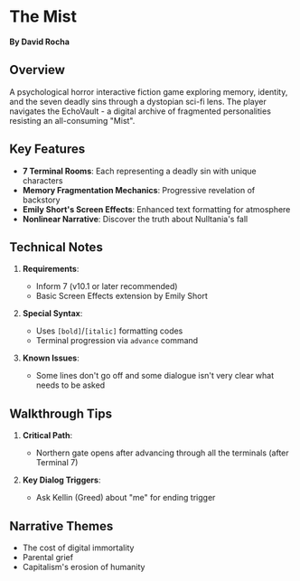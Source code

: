 # The Mist  
**By David Rocha**  

## Overview  
A psychological horror interactive fiction game exploring memory, identity, and the seven deadly sins through a dystopian sci-fi lens. The player navigates the EchoVault - a digital archive of fragmented personalities resisting an all-consuming "Mist".

## Key Features  
- **7 Terminal Rooms**: Each representing a deadly sin with unique characters  
- **Memory Fragmentation Mechanics**: Progressive revelation of backstory  
- **Emily Short's Screen Effects**: Enhanced text formatting for atmosphere  
- **Nonlinear Narrative**: Discover the truth about Nulltania's fall  

## Technical Notes  
1. **Requirements**:  
   - Inform 7 (v10.1 or later recommended)  
   - Basic Screen Effects extension by Emily Short  

2. **Special Syntax**:  
   - Uses `[bold]`/`[italic]` formatting codes  
   - Terminal progression via `advance` command  

3. **Known Issues**:  
   - Some lines don't go off and some dialogue isn't very clear what needs to be asked

## Walkthrough Tips  
1. **Critical Path**:  
   - Northern gate opens after advancing through all the terminals (after Terminal 7)

2. **Key Dialog Triggers**:  
   - Ask Kellin (Greed) about "me" for ending trigger  

## Narrative Themes  
- The cost of digital immortality  
- Parental grief 
- Capitalism's erosion of humanity  


